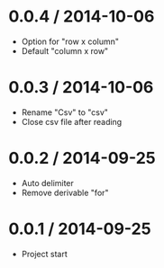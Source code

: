 0.0.4 / 2014-10-06
==================

  * Option for "row x column"
  * Default "column x row"

0.0.3 / 2014-10-06
==================

  * Rename "Csv" to "csv"
  * Close csv file after reading

0.0.2 / 2014-09-25
==================

  * Auto delimiter
  * Remove derivable "for"

0.0.1 / 2014-09-25
==================

  * Project start
